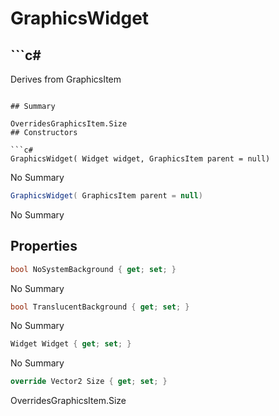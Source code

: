 # GraphicsWidget

## ```c#
Derives from GraphicsItem
```

## Summary

OverridesGraphicsItem.Size
## Constructors

```c#
GraphicsWidget( Widget widget, GraphicsItem parent = null) 
```
No Summary
```c#
GraphicsWidget( GraphicsItem parent = null) 
```
No Summary
## Properties

```c#
bool NoSystemBackground { get; set; } 
```
No Summary
```c#
bool TranslucentBackground { get; set; } 
```
No Summary
```c#
Widget Widget { get; set; } 
```
No Summary
```c#
override Vector2 Size { get; set; } 
```
OverridesGraphicsItem.Size
